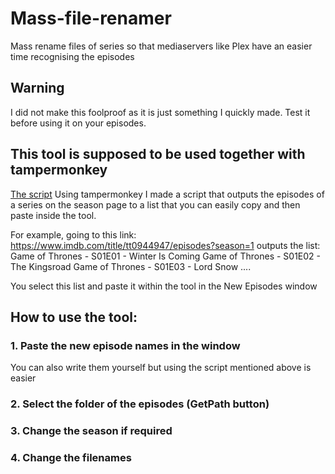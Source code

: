 # Mass-file-renamer
Mass rename files of series so that mediaservers like Plex have an easier time recognising the episodes

## Warning
I did not make this foolproof as it is just something I quickly made. Test it before using it on your episodes.

## This tool is supposed to be used together with tampermonkey
[The script](https://github.com/SgtBlade/Mass-file-renamer/blob/790efe857748896271079c159acaf88e33fe1d72/Episode%20names.user.js)
Using tampermonkey I made a script that outputs the episodes of a series on the season page to a list that you can easily copy and then paste inside the tool.

For example, going to this link: https://www.imdb.com/title/tt0944947/episodes?season=1 outputs the list:
Game of Thrones - S01E01 - Winter Is Coming
Game of Thrones - S01E02 - The Kingsroad
Game of Thrones - S01E03 - Lord Snow
....

You select this list and paste it within the tool in the New Episodes window




## How to use the tool:

### 1. Paste the new episode names in the window
You can also write them yourself but using the script mentioned above is easier

### 2. Select the folder of the episodes (GetPath button)

### 3. Change the season if required

### 4. Change the filenames

